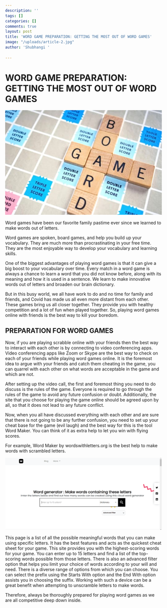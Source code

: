 ```yaml
---
description: ''
tags: []
categories: []
comments: true
layout: post
title: 'WORD GAME PREPARATION: GETTING THE MOST OUT OF WORD GAMES'
image: "/uploads/article-2.jpg"
author: 'Shubhangi '

---
```

# **WORD GAME PREPARATION: GETTING THE MOST OUT OF WORD GAMES**

![](/uploads/scrabble-image.jpg)

Word games have been our favorite family pastime ever since we learned to make words out of letters.

Word games are spoken, board games, and help you build up your vocabulary. They are much more than procrastinating in your free time. They are the most enjoyable way to develop your vocabulary and learning skills.

One of the biggest advantages of playing word games is that it can give a big boost to your vocabulary over time. Every match in a word game is always a chance to learn a word that you did not know before, along with its meaning and how it is used in a sentence. We learn to make innovative words out of letters and broaden our brain dictionary.

But in this busy world, we all have work to do and no time for family and friends, and Covid has made us all even more distant from each other. These games bring us all closer together. They provide you with healthy competition and a lot of fun when played together. So, playing word games online with friends is the best way to kill your boredom.

## **PREPARATION FOR WORD GAMES**

  
Now, if you are playing scrabble online with your friends then the best way to interact with each other is by connecting to video conferencing apps. Video conferencing apps like Zoom or Skype are the best way to check on each of your friends while playing word games online. It is the foremost idea to argue with your friends and catch them cheating in the game, you can quarrel with each other on what words are acceptable in the game and which are not.

After setting up the video call, the first and foremost thing you need to do discuss is the rules of the game. Everyone is required to go through the rules of the game to avoid any future confusion or doubt. Additionally, the site that you choose for playing the game online should be agreed upon by all, so that it does not lead to any future conflict.

Now, when you all have discussed everything with each other and are sure that there is not going to be any further confusion, you need to set up your cheat base for the game (evil laugh) and the best way for this is the tool Word Maker. You can think of it as extra help to let you win with flying scores.                                                                                           

For example, Word Maker by wordswithletters.org is the best help to make words with scrambled letters. 

![](/uploads/ss2.png)

This page is a list of all the possible meaningful words that you can make using specific letters. It has the best features and acts as the quickest cheat sheet for your game. This site provides you with the highest-scoring words for your game. You can enter up to 15 letters and find a list of the top-scoring words possible from those letters. There is also an advanced filter option that helps you limit your choice of words according to your will and need. There is a diverse range of options from which you can choose. You can select the prefix using the Starts With option and the End With option assists you in choosing the suffix. Working with such a device can be a great benefit when attempting to unscramble letters to make words.

Therefore, always be thoroughly prepared for playing word games as we are all competitive deep down inside.